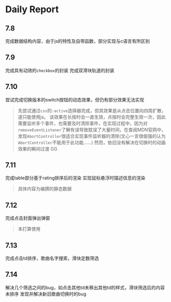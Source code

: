 # Daily Report

## 7.8
完成数据结构内容，由于js的特性及自带函数，部分实现与c语言有所区别

## 7.9
完成具有动效的`checkbox`的封装
完成双滑块轨道的封装

## 7.10
尝试完成切换版本的switch按钮的动态效果，但仍有部分效果无法实现
> 先尝试通过`css`的`:active`选择器完成，但其效果是从点击位置向四周扩散，遂只能使用js。
> 该效果在长按时会一直生效，点按时会完整生效一次，因此需要监听多个事件，也需要及时清除事件，在实现过程中，因为对`removeEventListener`了解有误导致耽误了大量时间，在查阅MDN官网中，发现`AbortController`很适合实现事件监听器的清除(文心一言很倔强的认为`AbortController`不能用于此功能......)
> 然而，依旧没有解决在切换时的动画效果的瞬间过渡 GG

## 7.11
完成table部分基于rating排序后的渲染
实现鼠标悬浮时描述信息的渲染
> 具体内容为编撰的静态数据

## 7.12
完成点击封面弹出弹窗
> 本打算使用<dialog>元素，但由于难以实现过渡的动画效果，遂还是使用多个元素组合

## 7.13
完成点击td排序，歌曲名字搜索，滑块定数筛选

## 7.14
解决几个筛选之间的bug，如点击其他td未移出其他td的样式，滑块筛选后的内容未排序
发现并解决新旧歌曲切换时的bug